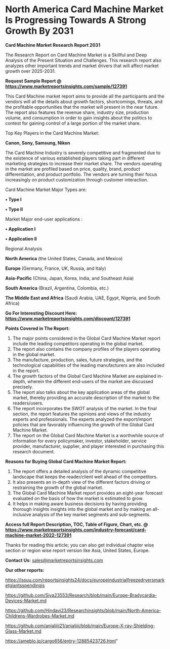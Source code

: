 # North America Card Machine Market Is Progressing Towards A Strong Growth By 2031

<strong>Card Machine Market Research Report 2031</strong>

The Research Report on Card Machine Market is a Skillful and Deep Analysis of the Present Situation and Challenges. This research report also analyzes other important trends and market drivers that will affect market growth over 2025-2031.

<strong>Request Sample Report @ <a href=https://www.marketreportsinsights.com/sample/127391>https://www.marketreportsinsights.com/sample/127391</a></strong>

This Card Machine market report aims to provide all the participants and the vendors will all the details about growth factors, shortcomings, threats, and the profitable opportunities that the market will present in the near future. The report also features the revenue share, industry size, production volume, and consumption in order to gain insights about the politics to contest for gaining control of a large portion of the market share.

Top Key Players in the Card Machine Market:

<strong>Canon, Sony, Samsung, Nikon</strong>

The Card Machine Industry is severely competitive and fragmented due to the existence of various established players taking part in different marketing strategies to increase their market share. The vendors operating in the market are profiled based on price, quality, brand, product differentiation, and product portfolio. The vendors are turning their focus increasingly on product customization through customer interaction.

Card Machine Market Major Types are:

<strong>• Type I

• Type II</strong>

Market Major end-user applications :

<strong>• Application I

• Application II</strong>

Regional Analysis

</u><strong><b>North America</b></strong> (the United States, Canada, and Mexico)

<strong><b>Europe </b></strong>(Germany, France, UK, Russia, and Italy)

<strong><b>Asia-Pacific</b></strong> (China, Japan, Korea, India, and Southeast Asia)

<strong><b>South America</b></strong> (Brazil, Argentina, Colombia, etc.)

<strong><b>The Middle East and Africa</b></strong> (Saudi Arabia, UAE, Egypt, Nigeria, and South Africa)

<strong>Go For Interesting Discount Here: <a href=https://www.marketreportsinsights.com/discount/127391>https://www.marketreportsinsights.com/discount/127391</a></strong>

<strong>Points Covered in The Report:</strong>
<ol>
  <li>The major points considered in the Global Card Machine Market report include the leading competitors operating in the global market.</li>
  <li>The report also contains the company profiles of the players operating in the global market.</li>
  <li>The manufacture, production, sales, future strategies, and the technological capabilities of the leading manufacturers are also included in the report.</li>
  <li>The growth factors of the Global Card Machine Market are explained in-depth, wherein the different end-users of the market are discussed precisely.</li>
  <li>The report also talks about the key application areas of the global market, thereby providing an accurate description of the market to the readers/users.</li>
  <li>The report incorporates the SWOT analysis of the market. In the final section, the report features the opinions and views of the industry experts and professionals. The experts analyzed the export/import policies that are favorably influencing the growth of the Global Card Machine Market.</li>
  <li>The report on the Global Card Machine Market is a worthwhile source of information for every policymaker, investor, stakeholder, service provider, manufacturer, supplier, and player interested in purchasing this research document.</li>
</ol>
<strong>Reasons for Buying Global Card Machine Market Report:</strong>

<ol>
  <li>The report offers a detailed analysis of the dynamic competitive landscape that keeps the reader/client well ahead of the competitors.</li>
  <li>It also presents an in-depth view of the different factors driving or restraining the growth of the global market.</li>
  <li>The Global Card Machine Market report provides an eight-year forecast evaluated on the basis of how the market is estimated to grow.</li>
  <li>It helps in making aware business decisions by having providing thorough insights insights into the global market and by making an all-inclusive analysis of the key market segments and sub-segments.</li>
</ol>
<strong>Access full Report Description, TOC, Table of Figure, Chart, etc. @ <a href=https://www.marketreportsinsights.com/industry-forecast/card-machine-market-2022-127391>https://www.marketreportsinsights.com/industry-forecast/card-machine-market-2022-127391</a></strong>


Thanks for reading this article; you can also get individual chapter wise section or region wise report version like Asia, United States, Europe.

<strong>Contact Us:</strong>
sales@marketreportsinsights.com

<strong>Our other reports:</strong>

<a href=https://issuu.com/reportsinsights24/docs/europeindustrialfreezedryersmarketgiantsspendingis>https://issuu.com/reportsinsights24/docs/europeindustrialfreezedryersmarketgiantsspendingis</a>

<a href=https://github.com/Siya23553/Research/blob/main/Europe-Bradycardia-Devices-Market.md>https://github.com/Siya23553/Research/blob/main/Europe-Bradycardia-Devices-Market.md</a>

<a href=https://github.com/Hindavi23/Researchinsights/blob/main/North-America-Childrens-Wardrobes-Market.md>https://github.com/Hindavi23/Researchinsights/blob/main/North-America-Childrens-Wardrobes-Market.md</a>

<a href=https://github.com/anjaliiii21/anjaliiii/blob/main/Europe-X-ray-Shielding-Glass-Market.md>https://github.com/anjaliiii21/anjaliiii/blob/main/Europe-X-ray-Shielding-Glass-Market.md</a>

<a href=https://ameblo.jp/cargo656/entry-12885423726.html>https://ameblo.jp/cargo656/entry-12885423726.html</a>"
